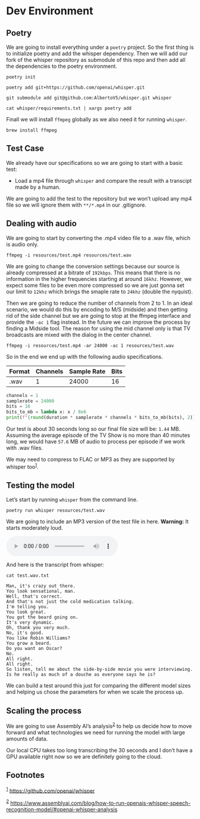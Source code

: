 # Dev Environment


## Poetry

We are going to install everything under a `poetry` project. So the first thing is to initialize poetry and add the whisper dependency. Then we will add our fork of the whisper repository as submodule of this repo and then add all the dependencies to the poetry environment.

```shell
poetry init
```

```shell
poetry add git+https://github.com/openai/whisper.git
```

```shell
git submodule add git@github.com:AlbertoV5/whisper.git whisper
```

```shell
cat whisper/requirements.txt | xargs poetry add
```

Finall we will install `ffmpeg` globally as we also need it for running `whisper`.

```shell
brew install ffmpeg
```


## Test Case

We already have our specifications so we are going to start with a basic test:

-   Load a mp4 file through `whisper` and compare the result with a transcipt made by a human.

We are going to add the test to the repository but we won&rsquo;t upload any mp4 file so we will ignore them with `**/*.mp4` in our .gitignore.


## Dealing with audio

We are going to start by converting the .mp4 video file to a .wav file, which is audio only.

```shell
ffmpeg -i resources/test.mp4 resources/test.wav
```

We are going to change the conversion settings because our source is already compressed at a bitrate of `192kbps`. This means that there is no information in the higher frequencies starting at around `16khz`. However, we expect some files to be even more compressed so we are just gonna set our limit to `12khz` which brings the smaple rate to `24khz` (double the nyquist).

Then we are going to reduce the number of channels from 2 to 1. In an ideal scenario, we would do this by encoding to M/S (midside) and then getting rid of the side channel but we are going to stop at the ffmpeg interface and provide the `-ac 1` flag instead. In the future we can improve the process by finding a Midside tool. The reason for using the mid channel only is that TV broadcasts are mixed with the dialog in the center channel.

```shell
ffmpeg -i resources/test.mp4 -ar 24000 -ac 1 resources/test.wav
```

So in the end we end up with the following audio specifications.

| Format | Channels | Sample Rate | Bits |
|------ |-------- |----------- |---- |
| .wav   | 1        | 24000       | 16   |

```python
channels = 1
samplerate = 24000
bits = 16
bits_to_mb = lambda x: x / 8e6
print(f"{round(duration * samplerate * channels * bits_to_mb(bits), 2)}")
```

Our test is about 30 seconds long so our final file size will be: `1.44` MB. Assuming the average episode of the TV Show is no more than 40 minutes long, we would have `57.6` MB of audio to process per episode if we work with .wav files.

We may need to compress to FLAC or MP3 as they are supported by whisper too<sup><a id="fnr.1" class="footref" href="#fn.1" role="doc-backlink">1</a></sup>.


## Testing the model

Let&rsquo;s start by running `whisper` from the command line.

```shell
poetry run whisper resources/test.wav
```

We are going to include an MP3 version of the test file in here. **Warning:** It starts moderately loud.

<audio controls>
  <source src="../resources/test.mp3" type="audio/mpeg">
Your browser does not support the audio element.
</audio>

And here is the transcript from whisper:

```shell
cat test.wav.txt
```

    Man, it's crazy out there.
    You look sensational, man.
    Well, that's correct.
    And that's not just the cold medication talking.
    I'm telling you.
    You look great.
    You got the beard going on.
    It's very dynamic.
    Oh, thank you very much.
    No, it's good.
    You like Robin Williams?
    You grow a beard.
    Do you want an Oscar?
    No.
    All right.
    All right.
    So listen, tell me about the side-by-side movie you were interviewing.
    Is he really as much of a douche as everyone says he is?

We can build a test around this just for comparing the different model sizes and helping us chose the parameters for when we scale the process up.


## Scaling the process

We are going to use Assembly AI&rsquo;s analysis<sup><a id="fnr.2" class="footref" href="#fn.2" role="doc-backlink">2</a></sup> to help us decide how to move forward and what technologies we need for running the model with large amounts of data.

Our local CPU takes too long transcribing the 30 seconds and I don&rsquo;t have a GPU available right now so we are definitely going to the cloud.

## Footnotes

<sup><a id="fn.1" class="footnum" href="#fnr.1">1</a></sup> <https://github.com/openai/whisper>

<sup><a id="fn.2" class="footnum" href="#fnr.2">2</a></sup> <https://www.assemblyai.com/blog/how-to-run-openais-whisper-speech-recognition-model/#openai-whisper-analysis>
